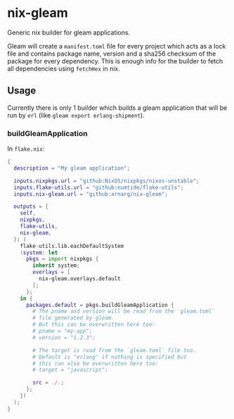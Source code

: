 # nix-gleam

Generic nix builder for gleam applications.

Gleam will create a `manifest.toml` file for every project which acts as a lock file and contains package name, version and a sha256 checksum of the package for every dependency. This is enough info for the builder to fetch all dependencies using `fetchHex` in nix.

## Usage

Currently there is only 1 builder which builds a gleam application that will be run by `erl` (like `gleam export erlang-shipment`).

### buildGleamApplication

In `flake.nix`:

```nix
{
  description = "My gleam application";

  inputs.nixpkgs.url = "github:NixOS/nixpkgs/nixos-unstable";
  inputs.flake-utils.url = "github:numtide/flake-utils";
  inputs.nix-gleam.url = "github:arnarg/nix-gleam";

  outputs = {
    self,
    nixpkgs,
    flake-utils,
    nix-gleam,
  }: (
    flake-utils.lib.eachDefaultSystem
    (system: let
      pkgs = import nixpkgs {
        inherit system;
        overlays = [
          nix-gleam.overlays.default
        ];
      };
    in {
      packages.default = pkgs.buildGleamApplication {
        # The pname and version will be read from the `gleam.toml`
        # file generated by gleam.
        # But this can be overwritten here too:
        # pname = "my-app";
        # version = "1.2.3";

        # The target is read from the `gleam.toml` file too.
        # Default is "erlang" if nothing is specified but
        # this can also be overwritten here too:
        # target = "javascript";

        src = ./.;
      };
    })
  );
}
````
